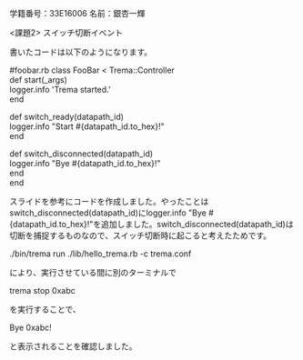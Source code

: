 学籍番号：33E16006
名前：銀杏一輝


<課題2> スイッチ切断イベント

書いたコードは以下のようになります。

#foobar.rb
class FooBar < Trema::Controller  
  def start(_args)  
    logger.info 'Trema started.'  
  end  

  def switch_ready(datapath_id)  
    logger.info "Start #{datapath_id.to_hex}!"  
  end  

  def switch_disconnected(datapath_id)  
    logger.info "Bye #{datapath_id.to_hex}!"  
  end  
end  

スライドを参考にコードを作成しました。やったことはswitch_disconnected(datapath_id)にlogger.info "Bye #{datapath_id.to_hex}!"を追加しました。switch_disconnected(datapath_id)は切断を捕捉するものなので、スイッチ切断時に起こると考えたためです。

./bin/trema run ./lib/hello_trema.rb -c trema.conf

により、実行させている間に別のターミナルで

trema stop 0xabc

を実行することで、

Bye 0xabc!

と表示されることを確認しました。


